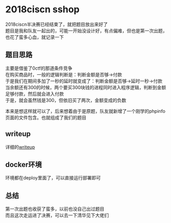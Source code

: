 # 2018ciscn sshop
2018ciscn半决赛已经结束了，就把题目放出来好了  
题目是我和队友一起出的，可能一开始没设计好，有点偏难，但也是第一次出题，也花了蛮多心血，就记录一下    
  
## 题目思路
主要是借鉴了0ctf的那道条件竞争  
在购买商品时，一般的逻辑判断是：判断金额是否够->付款  
于是我们在期间多加了一秒的延时就变成了：判断金额是否够->延时一秒->付款  
当余额还有300的时候，两个要买300块钱的进程同时进入程序逻辑，判断到金额足够付款，然后就会进入付款  
于是，就会虽然钱是300，但依旧买了两次，金额变成的负数  
  
本来是想这样就可以了，后来想着由于是原题，队友就新增了一个刚学的phpinfo页面的文件包含。也就组成了我们的题目  
  
## writeup
详细的[writeup](writeup.md)

## docker环境
环境都在deploy里面了，可以直接运行部署即可

## 总结
第一次出题也收获了蛮多，以前也没自己出过题目  
而且这次走运进了决赛，可以去一下清华见下大佬们
